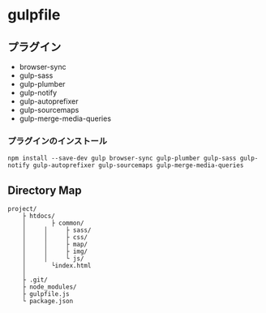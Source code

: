 # gulpfile

## プラグイン

+ browser-sync
+ gulp-sass
+ gulp-plumber
+ gulp-notify
+ gulp-autoprefixer
+ gulp-sourcemaps
+ gulp-merge-media-queries

### プラグインのインストール

```
npm install --save-dev gulp browser-sync gulp-plumber gulp-sass gulp-notify gulp-autoprefixer gulp-sourcemaps gulp-merge-media-queries
```


## Directory Map

```
project/
	├ htdocs/
	│		├ common/
	│	  │ 	├ sass/
	│	  │ 	├ css/
	│	  │ 	├ map/
	│	  │ 	├ img/
	│	  │ 	└ js/	
	│		└index.html
	│
	├ .git/
	├ node_modules/
	├ gulpfile.js
	└ package.json
  
```
